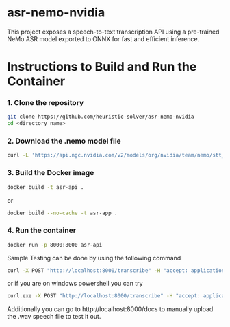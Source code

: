 # asr-nemo-nvidia
This project exposes a speech-to-text transcription API using a pre-trained NeMo ASR model exported to ONNX for fast and efficient inference.

# Instructions to Build and Run the Container

### 1. Clone the repository
```bash
git clone https://github.com/heuristic-solver/asr-nemo-nvidia
cd <directory name>
```

### 2. Download the .nemo model file

```bash
curl -L 'https://api.ngc.nvidia.com/v2/models/org/nvidia/team/nemo/stt_hi_conformer_ctc_medium/1.6.0/files?redirect=true&path=stt_hi_conformer_ctc_medium.nemo' -o 'stt_hi_conformer_ctc_medium.nemo'
```

### 3. Build the Docker image 
```bash
docker build -t asr-api .
```
or 

```bash
docker build --no-cache -t asr-app .
```

### 4. Run the container 
```bash
docker run -p 8000:8000 asr-api
```

Sample Testing can be done by using the following command 
```bash
curl -X POST "http://localhost:8000/transcribe" -H "accept: application/json" -H "Content-Type: multipart/form-data" -F "file=@speech_hi.wav"
```
or if you are on windows powershell you can try 
```bash
curl.exe -X POST "http://localhost:8000/transcribe" -H "accept: application/json" -H "Content-Type: multipart/form-data" -F "file=@speech_hi.wav"
```

Additionally you can go to http://localhost:8000/docs to manually upload the .wav speech file to test it out. 
